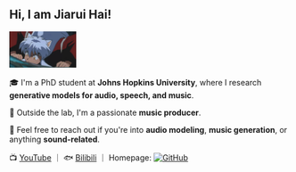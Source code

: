 <h2>Hi, I am Jiarui Hai!</h2>

<img src="犬夜叉.gif" alt="Logo" width="120"/>

🎓 I'm a PhD student at **Johns Hopkins University**, where I research **generative models for audio, speech, and music**.

🎹 Outside the lab, I'm a passionate **music producer**.

💬 Feel free to reach out if you're into **audio modeling**, **music generation**, or anything **sound-related**.

📺 [YouTube](https://www.youtube.com/@higobeatz) ｜ 🐟 [Bilibili](https://space.bilibili.com/182484522) ｜ Homepage: [![GitHub](https://img.shields.io/badge/-000?logo=github&logoColor=white&style=flat-square)](https://haidog-yaqub.github.io)

